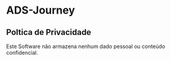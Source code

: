 # ADS-Journey

## Poltica de Privacidade

Este Software não armazena nenhum dado pessoal ou conteúdo confidencial.
